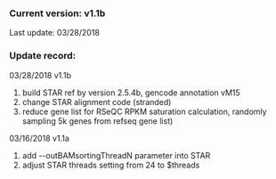 ### Current version: v1.1b  
Last update: 03/28/2018  
  
### Update record: 
03/28/2018 v1.1b  
1. build STAR ref by version 2.5.4b, gencode annotation vM15  
2. change STAR alignment code (stranded)  
3. reduce gene list for RSeQC RPKM saturation calculation, randomly sampling 5k genes from refseq gene list)  

03/16/2018 v1.1a  
1. add --outBAMsortingThreadN parameter into STAR  
2. adjust STAR threads setting from 24 to $threads  
